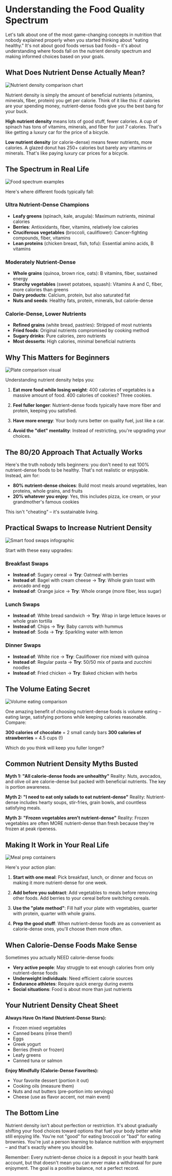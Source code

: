 # Understanding the Food Quality Spectrum

Let's talk about one of the most game-changing concepts in nutrition that nobody explained properly when you started thinking about "eating healthy." It's not about good foods versus bad foods – it's about understanding where foods fall on the nutrient density spectrum and making informed choices based on your goals.

## What Does Nutrient Dense Actually Mean?

![Nutrient density comparison chart](/images/knowledge-base/550e8400-e29b-41d4-a716-446655440008/nutrient-density-chart.png)

Nutrient density is simply the amount of beneficial nutrients (vitamins, minerals, fiber, protein) you get per calorie. Think of it like this: if calories are your spending money, nutrient-dense foods give you the best bang for your buck.

**High nutrient density** means lots of good stuff, fewer calories. A cup of spinach has tons of vitamins, minerals, and fiber for just 7 calories. That's like getting a luxury car for the price of a bicycle.

**Low nutrient density** (or calorie-dense) means fewer nutrients, more calories. A glazed donut has 250+ calories but barely any vitamins or minerals. That's like paying luxury car prices for a bicycle.

## The Spectrum in Real Life

![Food spectrum examples](/images/knowledge-base/550e8400-e29b-41d4-a716-446655440008/spectrum-examples.png)

Here's where different foods typically fall:

### Ultra Nutrient-Dense Champions
- **Leafy greens** (spinach, kale, arugula): Maximum nutrients, minimal calories
- **Berries**: Antioxidants, fiber, vitamins, relatively low calories
- **Cruciferous vegetables** (broccoli, cauliflower): Cancer-fighting compounds, fiber, vitamins
- **Lean proteins** (chicken breast, fish, tofu): Essential amino acids, B vitamins

### Moderately Nutrient-Dense
- **Whole grains** (quinoa, brown rice, oats): B vitamins, fiber, sustained energy
- **Starchy vegetables** (sweet potatoes, squash): Vitamins A and C, fiber, more calories than greens
- **Dairy products**: Calcium, protein, but also saturated fat
- **Nuts and seeds**: Healthy fats, protein, minerals, but calorie-dense

### Calorie-Dense, Lower Nutrients
- **Refined grains** (white bread, pastries): Stripped of most nutrients
- **Fried foods**: Original nutrients compromised by cooking method
- **Sugary drinks**: Pure calories, zero nutrients
- **Most desserts**: High calories, minimal beneficial nutrients

## Why This Matters for Beginners

![Plate comparison visual](/images/knowledge-base/550e8400-e29b-41d4-a716-446655440008/plate-comparison.png)

Understanding nutrient density helps you:

1. **Eat more food while losing weight**: 400 calories of vegetables is a massive amount of food. 400 calories of cookies? Three cookies.

2. **Feel fuller longer**: Nutrient-dense foods typically have more fiber and protein, keeping you satisfied.

3. **Have more energy**: Your body runs better on quality fuel, just like a car.

4. **Avoid the "diet" mentality**: Instead of restricting, you're upgrading your choices.

## The 80/20 Approach That Actually Works

Here's the truth nobody tells beginners: you don't need to eat 100% nutrient-dense foods to be healthy. That's not realistic or enjoyable. Instead, aim for:

- **80% nutrient-dense choices**: Build most meals around vegetables, lean proteins, whole grains, and fruits
- **20% whatever you enjoy**: Yes, this includes pizza, ice cream, or your grandmother's famous cookies

This isn't "cheating" – it's sustainable living.

## Practical Swaps to Increase Nutrient Density

![Smart food swaps infographic](/images/knowledge-base/550e8400-e29b-41d4-a716-446655440008/smart-swaps.png)

Start with these easy upgrades:

### Breakfast Swaps
- **Instead of**: Sugary cereal → **Try**: Oatmeal with berries
- **Instead of**: Bagel with cream cheese → **Try**: Whole grain toast with avocado and egg
- **Instead of**: Orange juice → **Try**: Whole orange (more fiber, less sugar)

### Lunch Swaps
- **Instead of**: White bread sandwich → **Try**: Wrap in large lettuce leaves or whole grain tortilla
- **Instead of**: Chips → **Try**: Baby carrots with hummus
- **Instead of**: Soda → **Try**: Sparkling water with lemon

### Dinner Swaps
- **Instead of**: White rice → **Try**: Cauliflower rice mixed with quinoa
- **Instead of**: Regular pasta → **Try**: 50/50 mix of pasta and zucchini noodles
- **Instead of**: Fried chicken → **Try**: Baked chicken with herbs

## The Volume Eating Secret

![Volume eating comparison](/images/knowledge-base/550e8400-e29b-41d4-a716-446655440008/volume-eating.png)

One amazing benefit of choosing nutrient-dense foods is volume eating – eating large, satisfying portions while keeping calories reasonable. Compare:

**300 calories of chocolate** = 2 small candy bars
**300 calories of strawberries** = 4.5 cups (!)

Which do you think will keep you fuller longer?

## Common Nutrient Density Myths Busted

**Myth 1: "All calorie-dense foods are unhealthy"**
Reality: Nuts, avocados, and olive oil are calorie-dense but packed with beneficial nutrients. The key is portion awareness.

**Myth 2: "I need to eat only salads to eat nutrient-dense"**
Reality: Nutrient-dense includes hearty soups, stir-fries, grain bowls, and countless satisfying meals.

**Myth 3: "Frozen vegetables aren't nutrient-dense"**
Reality: Frozen vegetables are often MORE nutrient-dense than fresh because they're frozen at peak ripeness.

## Making It Work in Your Real Life

![Meal prep containers](/images/knowledge-base/550e8400-e29b-41d4-a716-446655440008/meal-prep-reality.png)

Here's your action plan:

1. **Start with one meal**: Pick breakfast, lunch, or dinner and focus on making it more nutrient-dense for one week.

2. **Add before you subtract**: Add vegetables to meals before removing other foods. Add berries to your cereal before switching cereals.

3. **Use the "plate method"**: Fill half your plate with vegetables, quarter with protein, quarter with whole grains.

4. **Prep the good stuff**: When nutrient-dense foods are as convenient as calorie-dense ones, you'll choose them more often.

## When Calorie-Dense Foods Make Sense

Sometimes you actually NEED calorie-dense foods:
- **Very active people**: May struggle to eat enough calories from only nutrient-dense foods
- **Underweight individuals**: Need efficient calorie sources
- **Endurance athletes**: Require quick energy during events
- **Social situations**: Food is about more than just nutrients

## Your Nutrient Density Cheat Sheet

**Always Have On Hand (Nutrient-Dense Stars):**
- Frozen mixed vegetables
- Canned beans (rinse them!)
- Eggs
- Greek yogurt
- Berries (fresh or frozen)
- Leafy greens
- Canned tuna or salmon

**Enjoy Mindfully (Calorie-Dense Favorites):**
- Your favorite dessert (portion it out)
- Cooking oils (measure them)
- Nuts and nut butters (pre-portion into servings)
- Cheese (use as flavor accent, not main event)

## The Bottom Line

Nutrient density isn't about perfection or restriction. It's about gradually shifting your food choices toward options that fuel your body better while still enjoying life. You're not "good" for eating broccoli or "bad" for eating brownies. You're just a person learning to balance nutrition with enjoyment – and that's exactly where you should be.

Remember: Every nutrient-dense choice is a deposit in your health bank account, but that doesn't mean you can never make a withdrawal for pure enjoyment. The goal is a positive balance, not a perfect record.